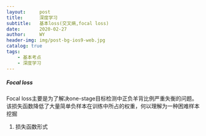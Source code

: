 ```yaml
---
layout:     post
title:      深度学习
subtitle:   基本loss(交叉熵,focal loss)
date:       2020-02-27
author:     WY
header-img: img/post-bg-ios9-web.jpg
catalog: true
tags:
    - 基本考点
    - 深度学习
---
```


<head>
    <script src="https://cdn.mathjax.org/mathjax/latest/MathJax.js?config=TeX-AMS-MML_HTMLorMML" type="text/javascript"></script>
    <script type="text/x-mathjax-config">
        MathJax.Hub.Config({
            tex2jax: {
            skipTags: ['script', 'noscript', 'style', 'textarea', 'pre'],
            inlineMath: [['$','$']]
            }
        });
    </script>
</head>

##### Focal loss
Focal loss主要是为了解决one-stage目标检测中正负羊背比例严重失衡的问题。该损失函数降低了大量简单负样本在训练中所占的权重，何以理解为一种困难样本挖掘

1. 损失函数形式